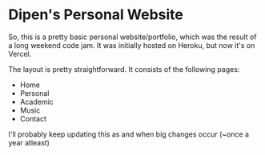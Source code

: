 # Dipen's Personal Website

So, this is a pretty basic personal website/portfolio, which was the result of a long weekend code jam. It was initially hosted on Heroku, but now it's on Vercel.

The layout is pretty straightforward. It consists of the following pages:

- Home
- Personal
- Academic
- Music
- Contact

I'll probably keep updating this as and when big changes occur (~once a year atleast)